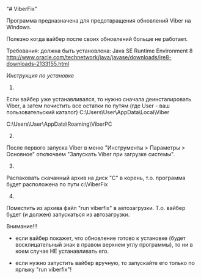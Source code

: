 "# ViberFix" 

Программа предназначена для предотвращения обновлений Viber на Windows.

Полезно когда вайбер после своих обновлений больше не работает.

Требования: 
должна быть установлена: Java SE Runtime Environment 8
http://www.oracle.com/technetwork/java/javase/downloads/jre8-downloads-2133155.html


*Инструкция по установке*

1) 
Если вайбер уже устанавливался, то нужно сначала деинсталировать Viber, а затем почистить все остатки по путям 
(где User - ваш пользовательский каталог) 
C:\Users\User\AppData\Local\Viber

C:\Users\User\AppData\Roaming\ViberPC

2) 
После первого запуска Viber в меню "Инструменты > Параметры > Основное" отключаем "Запускать Viber при загрузке системы".

3)
Распаковать скачанный архив на диск "С" в корень, т.о. программа будет расположена по пути 
с:\ViberFix

4) 
Поместить из архива файл "run viberfix" в автозагрузки. Т.о. вайбер будет (и должен) запускаться из автозагрузки. 

Внимание!!!

- если вайбер покажет, что обновление готово к установке (будет восклицательный знак в правом верхнем углу программы), то ни в коем случае НЕ устанавливать его. 

- если нужно запустить вайбер вручную, то запускайте его только по ярлыку "run viberfix"!

